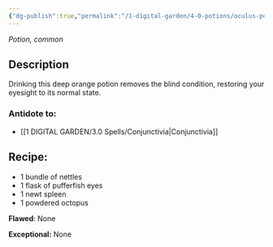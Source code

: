 ```yaml
---
{"dg-publish":true,"permalink":"/1-digital-garden/4-0-potions/oculus-potion-ec/","tags":["potion","extracurricular","common"]}
---
```


*Potion, common* 

## Description
Drinking this deep orange potion removes the blind condition, restoring your eyesight to its normal state.

### Antidote to: 
- [[1 DIGITAL GARDEN/3.0 Spells/Conjunctivia\|Conjunctivia]]

## Recipe:

- 1 bundle of nettles
- 1 flask of pufferfish eyes
- 1 newt spleen
- 1 powdered octopus

**Flawed**:
None

**Exceptional:** 
None